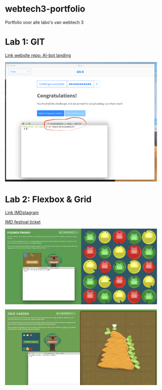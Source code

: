 # webtech3-portfolio
Portfolio voor alle labo's van webtech 3

# Lab 1: GIT
[Link website repo: AI-bot landing](https://github.com/AnneliesB/git-website-groepswerk)

![Git-It](https://github.com/AnneliesB/webtech3-portfolio/blob/master/Lab1/Git-It%20complete.png)

# Lab 2: Flexbox & Grid
[Link IMDstagram]()

[IMD festival ticket]() 

![Flexbox-froggy](https://github.com/AnneliesB/webtech3-portfolio/blob/master/Lab2/flexbox-froggy.png)

![CSS GridGarden](https://github.com/AnneliesB/webtech3-portfolio/blob/master/Lab2/css-gridgarden.png)
